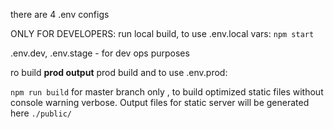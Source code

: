there are 4 .env configs

ONLY FOR DEVELOPERS: run local build, to use .env.local vars:
```npm start```

.env.dev, .env.stage - for dev ops purposes

ro build **prod output** prod build and to use .env.prod:

```npm run build```
for master branch only , to build optimized static files without console warning verbose. 
Output files for static server will be generated here ```./public/```

